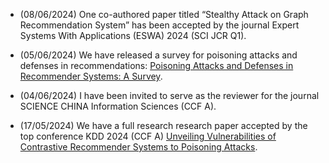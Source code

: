 - (08/06/2024) One co-authored paper titled “Stealthy Attack on Graph Recommendation System” has been accepted by the journal Expert Systems With Applications (ESWA) 2024 (SCI JCR Q1).

- (05/06/2024) We have released a survey for poisoning attacks and defenses in recommendations: [Poisoning Attacks and Defenses in Recommender Systems: A Survey](https://arxiv.org/abs/2406.01022).

- (04/06/2024) I have been invited to serve as the reviewer for the journal SCIENCE CHINA Information Sciences (CCF A).

- (17/05/2024) We have a full research research paper accepted by the top conference KDD 2024 (CCF A) [Unveiling Vulnerabilities of Contrastive Recommender Systems to Poisoning Attacks](https://arxiv.org/abs/2311.18244). 
